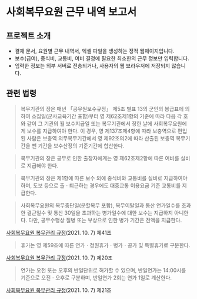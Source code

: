 # 사회복무요원 근무 내역 보고서

## 프로젝트 소개

- 결재 문서, 요원별 근무 내역서, 엑셀 파일을 생성하는 정적 웹페이지입니다.
- 보수(급여), 중식비, 교통비, 여비 결정에 필요한 최소한의 근무 정보만 입력합니다.
- 입력한 정보는 외부 서버로 전송되거나, 사용자의 웹 브라우저에 저장되지 않습니다.

## 관련 법령

> 복무기관의 장은 매년 「공무원보수규정」 제5조 별표 13의 군인의 봉급표에 의하여 소집일(군사교육기간 포함)부터 영 제62조제1항의 기준에 따라 다음 각 호와 같이 그 기관의 월 보수지급일 또는 복무기관에서 정한 날에 사회복무요원에게 보수를 지급하여야 한다. 이 경우, 영 제137조제4항에 따라 보충역으로 편입된 사람은 보충역 의무복무기간에서 영 제92조의2에 따라 산출된 보충역 복무기간을 뺀 기간을 보수산정의 기준기간에 합산한다.

> 복무기관의 장은 공무로 인한 출장자에게는 영 제62조제2항에 따른 여비를 실비로 지급해야 한다.

> 복무기관의 장은 제1항에 따른 보수 외에 중식비와 교통비를 실비로 지급하여야 하며, 도보 등으로 출ㆍ퇴근하는 경우에도 대중교통 이용요금 기준 교통비를 지급한다.

> 사회복무요원의 복무중단일(분할복무 포함), 복무이탈일과 통산 연가일수를 초과한 결근일수 및 통산 30일을 초과하는 병가일수에 대한 보수는 지급하지 아니한다. 다만, 공무수행상 질병 또는 부상으로 인한 병가 기간은 전액을 지급한다.

[사회복무요원 복무관리 규정](https://www.law.go.kr/%ED%96%89%EC%A0%95%EA%B7%9C%EC%B9%99/%EC%82%AC%ED%9A%8C%EB%B3%B5%EB%AC%B4%EC%9A%94%EC%9B%90%EB%B3%B5%EB%AC%B4%EA%B4%80%EB%A6%AC%EA%B7%9C%EC%A0%95)(2021. 10. 7) 제41조

> 휴가는 영 제59조에 따른 연가ㆍ청원휴가ㆍ병가ㆍ공가 및 특별휴가로 구분한다.

[사회복무요원 복무관리 규정](https://www.law.go.kr/%ED%96%89%EC%A0%95%EA%B7%9C%EC%B9%99/%EC%82%AC%ED%9A%8C%EB%B3%B5%EB%AC%B4%EC%9A%94%EC%9B%90%EB%B3%B5%EB%AC%B4%EA%B4%80%EB%A6%AC%EA%B7%9C%EC%A0%95)(2021. 10. 7) 제20조

> 연가는 오전 또는 오후의 반일단위로 허가할 수 있으며, 반일연가는 14:00시를 기준으로 오전ㆍ오후로 구분하며, 반일연가 2회는 연가 1일로 계산한다.

[사회복무요원 복무관리 규정](https://www.law.go.kr/%ED%96%89%EC%A0%95%EA%B7%9C%EC%B9%99/%EC%82%AC%ED%9A%8C%EB%B3%B5%EB%AC%B4%EC%9A%94%EC%9B%90%EB%B3%B5%EB%AC%B4%EA%B4%80%EB%A6%AC%EA%B7%9C%EC%A0%95)(2021. 10. 7) 제21조
